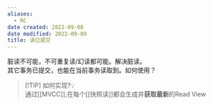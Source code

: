 ```yaml
---
aliases:
  - RC
date created: 2022-09-08
date modified: 2022-09-09
title: 读已提交
---
```


脏读不可能，不可重复读/幻读都可能。解决脏读。  
其它事务已提交，也能在当前事务读取到。如何使用？

> [!TIP] 如何实现?💡  
> 通过[[MVCC]],在每个[[快照读]]都会生成并**获取最新**的Read View
